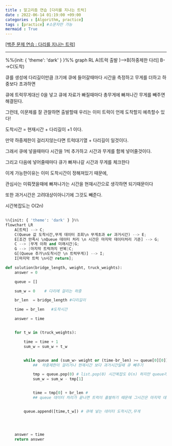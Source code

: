 ```yaml
---
title : 알고리즘 연습 [다리를 지나는 트럭]
date : 2022-06-14 01:19:00 +09:00 
categories : [Algorithm, practice]
tags : [practice] #소문자만 가능
mermaid : True
---
```


[[백준 문제 연습 : 다리를 지나는 트럭]](https://programmers.co.kr/learn/courses/30/lessons/42583)


---

<div class="mermaid"> 
    
%%{init: { 'theme': 'dark' } }%%
  graph RL
A(트럭 출발 )-->B[하중제한 다리]
B-->C(도착) 
</div>


   큐를 생성에 다리길이만큼 크기에 큐에 들어갈때마다 시간을 측정하고 무게를 더하고 하중보다 초과하면 

큐에 트럭무게대신 0을 넣고 큐에 자료가 빠질때마다 총무게에 빠져나간 무게를 빼주면 해결된다.


   그런데, 이문제를 잘 관찰하면 출발할때 우리는 이미 트럭이 언제 도착할지 예측할수 있다!

도착시간 =  현재시간 + 다리길이 +1 이다.

만약 하중제한이 걸리지않는다면 트럭대기열 + 다리길이 일것이다.

그래서 큐에 넣을때마다 시간을 1씩 추가하고  시간과 무게를 함께 넣어줄것이다.

그리고 다음에 넣어줄때마다 큐가 빠져나갈 시간과 무게를 체크한다

이게 가능한이유는 이미 도착시간이 정해져있기 때문에,

관심사는 미뤄졋을때에 빠져나가는 시간을 현재시간으로 생각하면 되기때문이다

또한 과거시간은 고려대상이아니기에 그것도 빼준다.


시간복잡도는 O(2n)
```python
    
%%{init: { 'theme': 'dark' } }%%
flowchart LR
    A[트럭] --> C;
    C(Queue 값 도착시간,무게 데이터 조회\n 무게초과 or 과거시간) --> E;
    E[조건 만족시 \nQueue 데이터 처리 \n 시간은 마지막 데이터처리 기준] --> G;
    C --> |무게 이하 and 미래시간|G;
    G --> |마지막 트럭까지 반복|C;
    G[(Queue 추가\n도착시간 \n 트럭무게)] --> I;
    I[마지막 트럭 \n시간 return];

```


```python
def solution(bridge_length, weight, truck_weights):
    answer = 0

    queue = []

    sum_w = 0    # 다리에 걸리는 하중 

    br_len  = bridge_length #다리길이

    time = br_len   #도착시간 

    answer = time


    for t_w in (truck_weights):

        time = time + 1
        sum_w = sum_w + t_w


        while queue and (sum_w> weight or (time-br_len) >= queue[0][0]): 
            ##  하중제한이 걸리거나 현재시간 보다 과거시간일때 큐 빼주기

            tmp = queue.pop(0) # list.pop(0) 시간복잡도 O(n) 하지만 queue라 생각하기 
            sum_w = sum_w - tmp[1]


            time = tmp[0] + br_len #
            ## queue 데이터 처리가 끝나면 트럭이 출발하기 때문에 그시간은 마지막 데이터 시간


        queue.append([time,t_w]) # 큐에 넣는 데이터 도착시간,무게

        


    answer = time
    return answer
```

